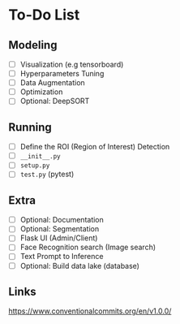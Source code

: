 # To-Do List

## Modeling
- [ ] Visualization (e.g tensorboard)
- [ ] Hyperparameters Tuning
- [ ] Data Augmentation
- [ ] Optimization
- [ ] Optional: DeepSORT

## Running
- [ ] Define the ROI (Region of Interest) Detection
- [ ] `__init__.py`
- [ ] `setup.py`
- [ ] `test.py` (pytest)

## Extra
- [ ] Optional: Documentation
- [ ] Optional: Segmentation
- [ ] Flask UI (Admin/Client)
- [ ] Face Recognition search (Image search)
- [ ] Text Prompt to Inference
- [ ] Optional: Build data lake (database)

## Links
https://www.conventionalcommits.org/en/v1.0.0/
